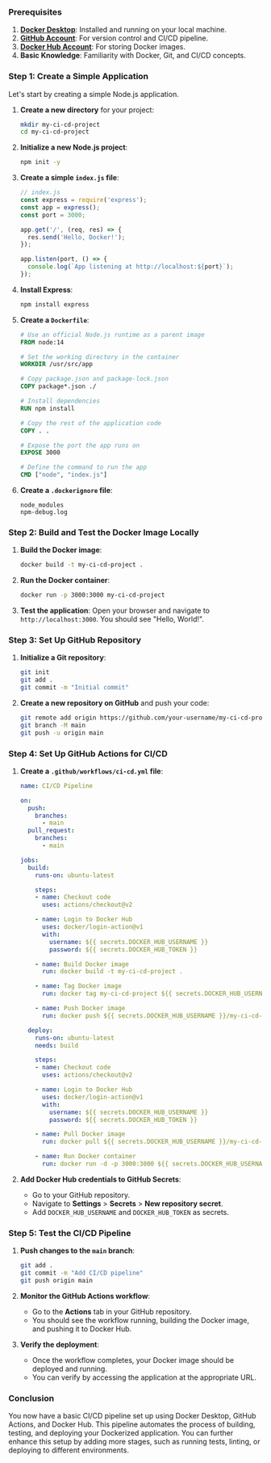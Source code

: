 ### Prerequisites
1. **[Docker Desktop](https://www.docker.com/products/docker-desktop/)**: Installed and running on your local machine.
2. **[GitHub Account](http://github.com/)**: For version control and CI/CD pipeline.
3. **[Docker Hub Account](http://hub.docker.com/)**: For storing Docker images.
4. **Basic Knowledge**: Familiarity with Docker, Git, and CI/CD concepts.

### Step 1: Create a Simple Application
Let's start by creating a simple Node.js application.

1. **Create a new directory** for your project:
   ```bash
   mkdir my-ci-cd-project
   cd my-ci-cd-project
   ```

2. **Initialize a new Node.js project**:
   ```bash
   npm init -y
   ```

3. **Create a simple `index.js` file**:
   ```javascript
   // index.js
   const express = require('express');
   const app = express();
   const port = 3000;

   app.get('/', (req, res) => {
     res.send('Hello, Docker!');
   });

   app.listen(port, () => {
     console.log(`App listening at http://localhost:${port}`);
   });
   ```

4. **Install Express**:
   ```bash
   npm install express
   ```

5. **Create a `Dockerfile`**:
   ```Dockerfile
   # Use an official Node.js runtime as a parent image
   FROM node:14

   # Set the working directory in the container
   WORKDIR /usr/src/app

   # Copy package.json and package-lock.json
   COPY package*.json ./

   # Install dependencies
   RUN npm install

   # Copy the rest of the application code
   COPY . .

   # Expose the port the app runs on
   EXPOSE 3000

   # Define the command to run the app
   CMD ["node", "index.js"]
   ```

6. **Create a `.dockerignore` file**:
   ```
   node_modules
   npm-debug.log
   ```

### Step 2: Build and Test the Docker Image Locally
1. **Build the Docker image**:
   ```bash
   docker build -t my-ci-cd-project .
   ```

2. **Run the Docker container**:
   ```bash
   docker run -p 3000:3000 my-ci-cd-project
   ```

3. **Test the application**:
   Open your browser and navigate to `http://localhost:3000`. You should see "Hello, World!".

### Step 3: Set Up GitHub Repository
1. **Initialize a Git repository**:
   ```bash
   git init
   git add .
   git commit -m "Initial commit"
   ```

2. **Create a new repository on GitHub** and push your code:
   ```bash
   git remote add origin https://github.com/your-username/my-ci-cd-project.git
   git branch -M main
   git push -u origin main
   ```

### Step 4: Set Up GitHub Actions for CI/CD
1. **Create a `.github/workflows/ci-cd.yml` file**:
   ```yaml
   name: CI/CD Pipeline

   on:
     push:
       branches:
         - main
     pull_request:
       branches:
         - main

   jobs:
     build:
       runs-on: ubuntu-latest

       steps:
       - name: Checkout code
         uses: actions/checkout@v2

       - name: Login to Docker Hub
         uses: docker/login-action@v1
         with:
           username: ${{ secrets.DOCKER_HUB_USERNAME }}
           password: ${{ secrets.DOCKER_HUB_TOKEN }}

       - name: Build Docker image
         run: docker build -t my-ci-cd-project .

       - name: Tag Docker image
         run: docker tag my-ci-cd-project ${{ secrets.DOCKER_HUB_USERNAME }}/my-ci-cd-project:latest

       - name: Push Docker image
         run: docker push ${{ secrets.DOCKER_HUB_USERNAME }}/my-ci-cd-project:latest

     deploy:
       runs-on: ubuntu-latest
       needs: build

       steps:
       - name: Checkout code
         uses: actions/checkout@v2

       - name: Login to Docker Hub
         uses: docker/login-action@v1
         with:
           username: ${{ secrets.DOCKER_HUB_USERNAME }}
           password: ${{ secrets.DOCKER_HUB_TOKEN }}

       - name: Pull Docker image
         run: docker pull ${{ secrets.DOCKER_HUB_USERNAME }}/my-ci-cd-project:latest

       - name: Run Docker container
         run: docker run -d -p 3000:3000 ${{ secrets.DOCKER_HUB_USERNAME }}/my-ci-cd-project:latest
   ```

2. **Add Docker Hub credentials to GitHub Secrets**:
   - Go to your GitHub repository.
   - Navigate to **Settings** > **Secrets** > **New repository secret**.
   - Add `DOCKER_HUB_USERNAME` and `DOCKER_HUB_TOKEN` as secrets.

### Step 5: Test the CI/CD Pipeline
1. **Push changes to the `main` branch**:
   ```bash
   git add .
   git commit -m "Add CI/CD pipeline"
   git push origin main
   ```

2. **Monitor the GitHub Actions workflow**:
   - Go to the **Actions** tab in your GitHub repository.
   - You should see the workflow running, building the Docker image, and pushing it to Docker Hub.

3. **Verify the deployment**:
   - Once the workflow completes, your Docker image should be deployed and running.
   - You can verify by accessing the application at the appropriate URL.

### Conclusion
You now have a basic CI/CD pipeline set up using Docker Desktop, GitHub Actions, and Docker Hub. This pipeline automates the process of building, testing, and deploying your Dockerized application. You can further enhance this setup by adding more stages, such as running tests, linting, or deploying to different environments.
